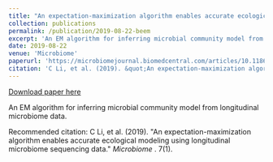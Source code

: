 ```yaml
---
title: "An expectation-maximization algorithm enables accurate ecological modeling using longitudinal microbiome sequencing data"
collection: publications
permalink: /publication/2019-08-22-beem
excerpt: 'An EM algorithm for inferring microbial community model from longitudinal microbiome data.'
date: 2019-08-22
venue: 'Microbiome'
paperurl: 'https://microbiomejournal.biomedcentral.com/articles/10.1186/s40168-019-0729-z'
citation: 'C Li, et al. (2019). &quot;An expectation-maximization algorithm enables accurate ecological modeling using longitudinal microbiome sequencing data.&quot; <i> Microbiome </i>. 7(1).'
---
```


<a href='https://microbiomejournal.biomedcentral.com/articles/10.1186/s40168-019-0729-z'>Download paper here</a>

An EM algorithm for inferring microbial community model from longitudinal microbiome data.

Recommended citation: C Li, et al. (2019). "An expectation-maximization algorithm enables accurate ecological modeling using longitudinal microbiome sequencing data." <i> Microbiome </i>. 7(1).